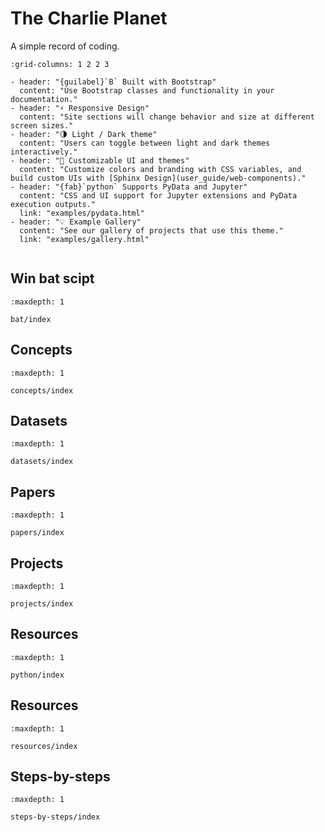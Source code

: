 # The Charlie Planet
A simple record of coding.

```{gallery-grid}
:grid-columns: 1 2 2 3

- header: "{guilabel}`B` Built with Bootstrap"
  content: "Use Bootstrap classes and functionality in your documentation."
- header: "⚡ Responsive Design"
  content: "Site sections will change behavior and size at different screen sizes."
- header: "🌗 Light / Dark theme"
  content: "Users can toggle between light and dark themes interactively."
- header: "🎨 Customizable UI and themes"
  content: "Customize colors and branding with CSS variables, and build custom UIs with [Sphinx Design](user_guide/web-components)."
- header: "{fab}`python` Supports PyData and Jupyter"
  content: "CSS and UI support for Jupyter extensions and PyData execution outputs."
  link: "examples/pydata.html"
- header: "💡 Example Gallery"
  content: "See our gallery of projects that use this theme."
  link: "examples/gallery.html"
```

```{seealso}

```

## Win bat scipt


```{toctree}
:maxdepth: 1

bat/index
```

## Concepts
```{toctree}
:maxdepth: 1

concepts/index
```

## Datasets


```{toctree}
:maxdepth: 1

datasets/index
```

## Papers


```{toctree}
:maxdepth: 1

papers/index
```

## Projects


```{toctree}
:maxdepth: 1

projects/index
```

## Resources

```{toctree}
:maxdepth: 1

python/index
```

## Resources

```{toctree}
:maxdepth: 1

resources/index
```

## Steps-by-steps



```{toctree}
:maxdepth: 1

steps-by-steps/index
```